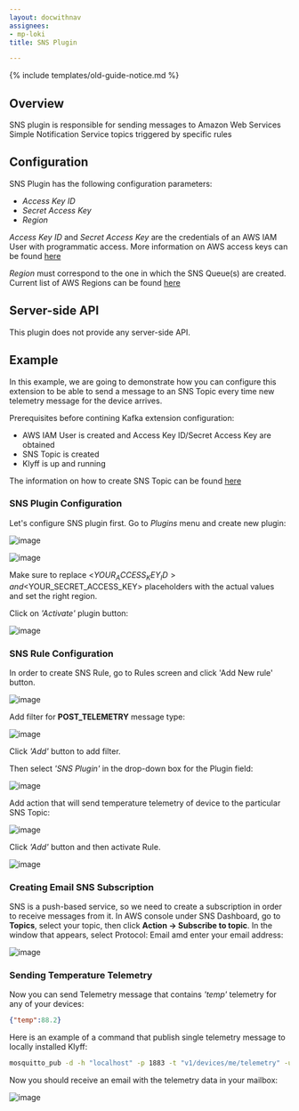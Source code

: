```yaml
---
layout: docwithnav
assignees:
- mp-loki
title: SNS Plugin

---
```


{% include templates/old-guide-notice.md %}

## Overview

SNS plugin is responsible for sending messages to Amazon Web Services Simple Notification Service topics triggered by specific rules

## Configuration

SNS Plugin has the following configuration parameters:

 - *Access Key ID*
 - *Secret Access Key*
 - *Region*

*Access Key ID* and *Secret Access Key* are the credentials of an AWS IAM User with programmatic access. More information on AWS access keys can be found [here](http://docs.aws.amazon.com/IAM/latest/UserGuide/id_credentials_access-keys.html) 

*Region* must correspond to the one in which the SNS Queue(s) are created. Current list of AWS Regions can be found [here](http://docs.aws.amazon.com/general/latest/gr/rande.html)
 
## Server-side API

This plugin does not provide any server-side API.

## Example

In this example, we are going to demonstrate how you can configure this extension to be able to send a message to an SNS Topic every time new telemetry message for the device arrives.

Prerequisites before contining Kafka extension configuration:

 - AWS IAM User is created and Access Key ID/Secret Access Key are obtained
 - SNS Topic is created
 - Klyff is up and running

The information on how to create SNS Topic can be found [here](http://docs.aws.amazon.com/sns/latest/dg/CreateTopic.html)
 
### SNS Plugin Configuration

Let's configure SNS plugin first. Go to *Plugins* menu and create new plugin:

![image](/images/reference/plugins/sns/sns-plugin-config-1.png)

![image](/images/reference/plugins/sns/sns-plugin-config-2.png)

Make sure to replace <$YOUR_ACCESS_KEY_ID> and <$YOUR_SECRET_ACCESS_KEY> placeholders with the actual values and set the right region. 

Click on *'Activate'* plugin button:

![image](/images/reference/plugins/sns/sns-activate-plugin.png)

### SNS Rule Configuration

In order to create SNS Rule, go to Rules screen and click 'Add New rule' button.

![image](/images/reference/plugins/sns/sns-rule.png)

Add filter for **POST_TELEMETRY** message type:

![image](/images/reference/plugins/post-telemetry-filter.png)

Click *'Add'* button to add filter.

Then select *'SNS Plugin'* in the drop-down box for the Plugin field:

![image](/images/reference/plugins/sns/sns-plugin-selection.png)

Add action that will send temperature telemetry of device to the particular SNS Topic:

![image](/images/reference/plugins/sns/sns-topic-action.png)

Click *'Add'* button and then activate Rule.

![image](/images/reference/plugins/sns/sns-activate-rule.png)

### Creating Email SNS Subscription

SNS is a push-based service, so we need to create a subscription in order to receive messages from it.
In AWS console under SNS Dashboard, go to **Topics**, select your topic, then click **Action -> Subscribe to topic**.
In the window that appears, select Protocol: Email  amd enter your email address:

![image](/images/reference/plugins/sns/sns-create-subscription.png)

### Sending Temperature Telemetry

Now you can send Telemetry message that contains *'temp'* telemetry for any of your devices:

```json
{"temp":88.2}
```

Here is an example of a command that publish single telemetry message to locally installed Klyff:

```bash
mosquitto_pub -d -h "localhost" -p 1883 -t "v1/devices/me/telemetry" -u "$ACCESS_TOKEN" -m "{'temp':88.2}"
```

Now you should receive an email with the telemetry data in your mailbox:

![image](/images/reference/plugins/sns/sns-email-delivery.png)